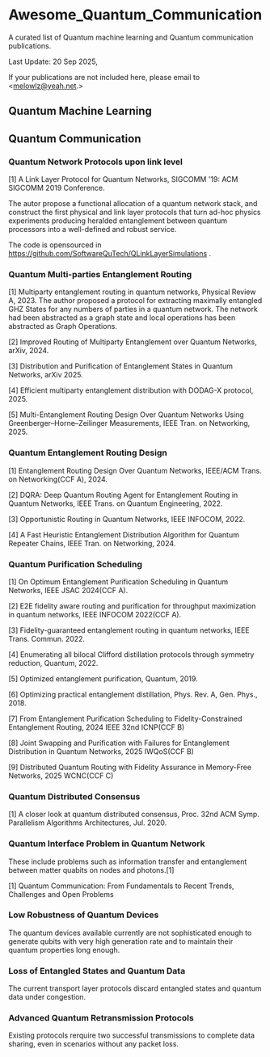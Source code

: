 # Awesome_Quantum_Communication
A curated list of Quantum machine learning and Quantum communication publications.

Last Update: 20 Sep 2025,

If your publications are not included here, please email to <melowlz@yeah.net.>


## Quantum Machine Learning

## Quantum Communication

### Quantum Network Protocols upon link level
[1] A Link Layer Protocol for Quantum Networks, SIGCOMM '19: ACM SIGCOMM 2019 Conference.

The autor propose a functional allocation of a quantum network
stack, and construct the first physical and link layer protocols that
turn ad-hoc physics experiments producing heralded entanglement
between quantum processors into a well-defined and robust service.

The code is opensourced in https://github.com/SoftwareQuTech/QLinkLayerSimulations .

### Quantum Multi-parties Entanglement Routing
[1] Multiparty entanglement routing in quantum networks, Physical Review A, 2023.
The author proposed a protocol for extracting maximally entangled GHZ States for any numbers of parties in a quantum network.
The network had been abstracted as a graph state and local operations has been abstracted as Graph Operations.

[2] Improved Routing of Multiparty Entanglement over Quantum Networks, arXiv, 2024.

[3] Distribution and Purification of Entanglement States in Quantum Networks, arXiv 2025.


[4] Efficient multiparty entanglement distribution with DODAG-X protocol, 2025.

[5] Multi-Entanglement Routing Design Over Quantum Networks Using Greenberger–Horne–Zeilinger Measurements, IEEE Tran. on Networking, 2025.


### Quantum Entanglement Routing Design
[1] Entanglement Routing Design Over Quantum Networks, IEEE/ACM Trans. on Networking(CCF A), 2024.

[2] DQRA: Deep Quantum Routing Agent for Entanglement Routing in Quantum Networks, IEEE Trans. on Quantum Engineering, 2022.

[3] Opportunistic Routing in Quantum Networks, IEEE INFOCOM, 2022.

[4] A Fast Heuristic Entanglement Distribution Algorithm for Quantum Repeater Chains, IEEE Tran. on Networking, 2024.

### Quantum Purification Scheduling

[1] On Optimum Entanglement Purification Scheduling  in Quantum Networks, IEEE JSAC 2024(CCF A).

[2] E2E fidelity aware routing and purification for throughput maximization in quantum networks, IEEE INFOCOM 2022(CCF A).

[3] Fidelity-guaranteed entanglement routing in quantum networks, IEEE Trans. Commun. 2022.

[4] Enumerating all bilocal Clifford distillation protocols through symmetry reduction, Quantum, 2022.

[5] Optimized entanglement purification, Quantum, 2019.

[6] Optimizing practical entanglement distillation, Phys. Rev. A, Gen. Phys., 2018.

[7] From Entanglement Purification Scheduling to Fidelity-Constrained Entanglement Routing, 2024 IEEE 32nd ICNP(CCF B)

[8] Joint Swapping and Purification with Failures for Entanglement Distribution in Quantum Networks, 2025 IWQoS(CCF B)

[9] Distributed Quantum Routing with Fidelity Assurance in Memory-Free Networks, 2025 WCNC(CCF C)



### Quantum Distributed Consensus
[1] A closer look at quantum distributed consensus, Proc. 32nd ACM Symp. Parallelism Algorithms Architectures, Jul. 2020.

### Quantum Interface Problem in Quantum Network
These include problems such as information transfer and entanglement between matter quabits on nodes and photons.[1]

[1] Quantum Communication: From Fundamentals to Recent  Trends, Challenges and Open Problems

### Low Robustness of Quantum Devices
The quantum devices available currently are not sophisticated enough to generate qubits with very high generation rate and to maintain their quantum properties long enough.

### Loss of Entangled States and Quantum Data
The current transport layer protocols discard entangled states and quantum data under congestion.

### Advanced Quantum Retransmission Protocols
Existing protocols rerquire two successful transmissions to complete data sharing, even in scenarios without any packet loss.
